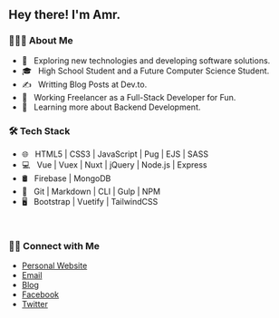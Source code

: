 <h2> Hey there! I'm Amr.</h2>

<h3> 👨🏻‍💻 About Me </h3>

- 🤔 &nbsp; Exploring new technologies and developing software solutions.
- 🎓 &nbsp; High School Student and a Future Computer Science Student.
- ✍️ &nbsp; Writting Blog Posts at Dev.to.
- 💼 &nbsp; Working Freelancer as a Full-Stack Developer for Fun.
- 🌱 &nbsp; Learning more about Backend Development.

<h3>🛠 Tech Stack</h3>

- 🌐 &nbsp; HTML5 | CSS3 | JavaScript | Pug | EJS | SASS
- 💻 &nbsp; Vue | Vuex | Nuxt | jQuery | Node.js | Express
- 🛢 &nbsp; Firebase | MongoDB
- 🔧 &nbsp; Git | Markdown | CLI | Gulp | NPM
- 🖥 &nbsp; Bootstrap | Vuetify | TailwindCSS

<br/>

<h3> 🤝🏻 Connect with Me </h3>

<p align="center">
<ul>
  <li>
    <a href="https://amr-elmohamady.netlify.app/" target="_blank" >Personal Website</a>
  </li>
  <li>
    <a href="mailto:ana.osama.elmohamady@gmail.com">Email</a>
  </li>
  <li>
    <a href="https://dev.to/amrelmohamady" target="_blank" >Blog</a>
  </li>
  <li>
    <a href="https://www.facebook.com/amr.elmohamady.1426/" target="_blank" >Facebook</a>
  </li>
  <li>
    <a href="https://twitter.com/AmrElmohamady2" target="_blank" >Twitter</a> 
  </li>  
</ul>
</p>
